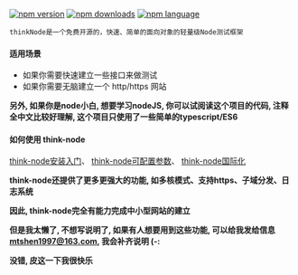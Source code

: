 [![npm version](https://img.shields.io/npm/v/think-node.svg?style=flat)](https://www.npmjs.com/package/think-node)
[![npm downloads](https://img.shields.io/npm/dt/think-node.svg)](https://www.npmjs.com/package/think-node)
[![npm language](https://img.shields.io/badge/language-nodeJS-red.svg)](https://www.npmjs.com/package/think-node)

	thinkNode是一个免费开源的，快速、简单的面向对象的轻量级Node测试框架

#### 适用场景
 - 如果你需要快速建立一些接口来做测试
 - 如果你需要无脑建立一个 http/https 网站

**另外, 如果你是node小白, 想要学习nodeJS, 你可以试阅读这个项目的代码, 注释全中文比较好理解, 这个项目只使用了一些简单的typescript/ES6**

#### 如何使用 think-node
[think-node安装入门](https://github.com/mtshen/thinkNode/blob/master/docs/%E5%85%A5%E9%97%A8.md)、
[think-node可配置参数](https://github.com/mtshen/thinkNode/blob/master/docs/%E5%85%A5%E9%97%A8.md)、
[think-node国际化](https://github.com/mtshen/thinkNode/blob/master/docs/%E5%85%A5%E9%97%A8.md)

**think-node还提供了更多更强大的功能, 如多核模式、支持https、子域分发、日志系统**   

**因此, think-node完全有能力完成中小型网站的建立**    

**但是我太懒了, 不想写说明了, 如果有人想要用到这些功能, 可以给我发给信息 mtshen1997@163.com, 我会补齐说明 (-:**			

**没错, 皮这一下我很快乐**